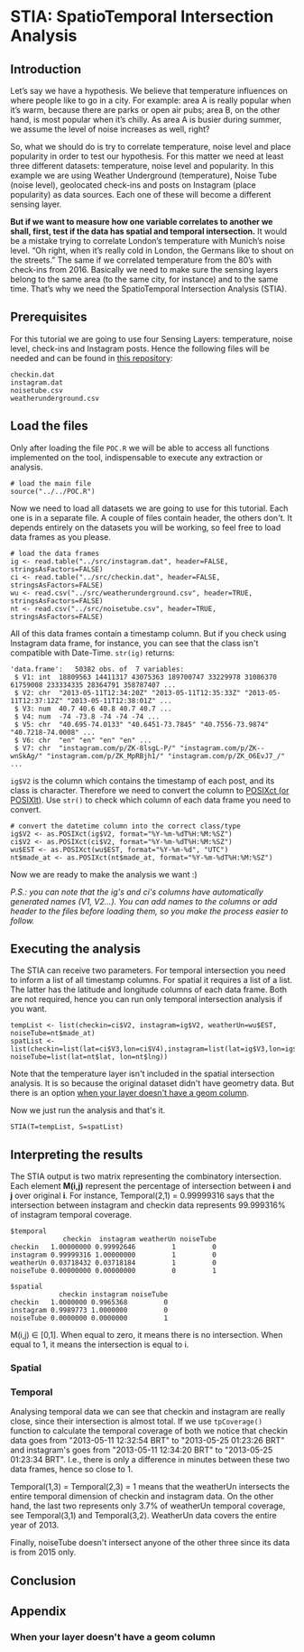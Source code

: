 # STIA: SpatioTemporal Intersection Analysis

## Introduction

Let’s say we have a hypothesis. We believe that temperature influences on where people like to go in a city. For example: area A is really popular when it’s warm, because there are parks or open air pubs; area B, on the other hand, is most popular when it’s chilly. As area A is busier during summer, we assume the level of noise increases as well, right?

So, what we should do is try to correlate temperature, noise level and place popularity in order to test our hypothesis. For this matter we need at least three different datasets: temperature, noise level and popularity. In this example we are using Weather Underground (temperature), Noise Tube (noise level), geolocated check-ins and posts on Instagram (place popularity) as data sources. Each one of these will become a different sensing layer.

**But if we want to measure how one variable correlates to another we shall, first, test if the data has spatial and temporal intersection.** It would be a mistake trying to correlate London’s temperature with Munich’s noise level. “Oh right, when it’s really cold in London, the Germans like to shout on the streets.” The same if we correlated temperature from the 80’s with check-ins from 2016. Basically we need to make sure the sensing layers belong to the same area (to the same city, for instance) and to the same time. That’s why we need the SpatioTemporal Intersection Analysis (STIA).

## Prerequisites

For this tutorial we are going to use four Sensing Layers: temperature, noise level, check-ins and Instagram posts. Hence the following files will be needed and can be found in [this repository](https://github.com/FdeFabricio/POC/tree/master/Tutorial/src):

```
checkin.dat
instagram.dat
noisetube.csv
weatherunderground.csv
```

## Load the files

Only after loading the file `POC.R` we will be able to access all functions implemented on the tool, indispensable to execute any extraction or analysis.

```
# load the main file
source("../../POC.R")
```
Now we need to load all datasets we are going to use for this tutorial. Each one is in a separate file. A couple of files contain header, the others don't. It depends entirely on the datasets you will be working, so feel free to load data frames as you please.

```
# load the data frames
ig <- read.table("../src/instagram.dat", header=FALSE, stringsAsFactors=FALSE)
ci <- read.table("../src/checkin.dat", header=FALSE, stringsAsFactors=FALSE)
wu <- read.csv("../src/weatherunderground.csv", header=TRUE, stringsAsFactors=FALSE)
nt <- read.csv("../src/noisetube.csv", header=TRUE, stringsAsFactors=FALSE)
```

All of this data frames contain a timestamp column. But if you check using Instagram data frame, for instance, you can see that the class isn't compatible with Date-Time. `str(ig)` returns:
```
'data.frame':	50382 obs. of  7 variables:
 $ V1: int  18809563 14411317 43075363 189700747 33229978 31086370 61759008 233334335 28364791 358787407 ...
 $ V2: chr  "2013-05-11T12:34:20Z" "2013-05-11T12:35:33Z" "2013-05-11T12:37:12Z" "2013-05-11T12:38:01Z" ...
 $ V3: num  40.7 40.6 40.8 40.7 40.7 ...
 $ V4: num  -74 -73.8 -74 -74 -74 ...
 $ V5: chr  "40.695-74.0133" "40.6451-73.7845" "40.7556-73.9874" "40.7218-74.0008" ...
 $ V6: chr  "en" "en" "en" "en" ...
 $ V7: chr  "instagram.com/p/ZK-8lsgL-P/" "instagram.com/p/ZK--wnSkAg/" "instagram.com/p/ZK_MpRBjh1/" "instagram.com/p/ZK_O6EvJ7_/" ...
```
 `ig$V2` is the column which contains the timestamp of each post, and its class is character. Therefore we need to convert the column to [POSIXct (or POSIXlt)](https://stat.ethz.ch/R-manual/R-devel/library/base/html/as.POSIXlt.html). Use `str()` to check which column of each data frame you need to convert.

 ```
# convert the datetime column into the correct class/type
ig$V2 <- as.POSIXct(ig$V2, format="%Y-%m-%dT%H:%M:%SZ")
ci$V2 <- as.POSIXct(ci$V2, format="%Y-%m-%dT%H:%M:%SZ")
wu$EST <- as.POSIXct(wu$EST, format="%Y-%m-%d", "UTC")
nt$made_at <- as.POSIXct(nt$made_at, format="%Y-%m-%dT%H:%M:%SZ")
```
Now we are ready to make the analysis we want :)

_P.S.: you can note that the ig's and ci's columns have automatically generated names (V1, V2...). You can add names to the columns or add header to the files before loading them, so you make the process easier to follow._

## Executing the analysis

The STIA can receive two parameters. For temporal intersection you need to inform a list of all timestamp columns. For spatial it requires a list of a list. The latter has the latitude and longitude columns of each data frame. Both are not required, hence you can run only temporal intersection analysis if you want.

```
tempList <- list(checkin=ci$V2, instagram=ig$V2, weatherUn=wu$EST, noiseTube=nt$made_at)
spatList <- list(checkin=list(lat=ci$V3,lon=ci$V4),instagram=list(lat=ig$V3,lon=ig$V4), noiseTube=list(lat=nt$lat, lon=nt$lng))
```

Note that the temperature layer isn't included in the spatial intersection analysis. It is so because the original dataset didn't have geometry data. But there is an option [when your layer doesn't have a geom column](#whenyour).

Now we just run the analysis and that's it.

```
STIA(T=tempList, S=spatList)
```

## Interpreting the results

The STIA output is two matrix representing the combinatory intersection. Each element **M(i,j)** represent the percentage of intersection between **i** and **j** over original **i**. For instance, Temporal(2,1) = 0.99999316 says that the intersection between instagram and checkin data represents 99.999316% of instagram temporal coverage.

```
$temporal
             checkin  instagram weatherUn noiseTube
checkin   1.00000000 0.99992646         1         0
instagram 0.99999316 1.00000000         1         0
weatherUn 0.03718432 0.03718184         1         0
noiseTube 0.00000000 0.00000000         0         1

$spatial
            checkin instagram noiseTube
checkin   1.0000000 0.9965368         0
instagram 0.9989773 1.0000000         0
noiseTube 0.0000000 0.0000000         1
```

 M(i,j) ∈ [0,1]. When equal to zero, it means there is no intersection. When equal to 1, it means the intersection is equal to i.

### Spatial


### Temporal

Analysing temporal data we can see that checkin and instagram are really close, since their intersection is almost total. If we use `tpCoverage()` function to calculate the temporal coverage of both we notice that checkin data goes from "2013-05-11 12:32:54 BRT" to "2013-05-25 01:23:26 BRT" and instagram's goes from "2013-05-11 12:34:20 BRT" to "2013-05-25 01:23:34 BRT". I.e., there is only a difference in minutes between these two data frames, hence so close to 1.

Temporal(1,3) = Temporal(2,3) = 1 means that the weatherUn intersects the entire temporal dimension of checkin and instagram data. On the other hand, the last two represents only 3.7% of weatherUn temporal coverage, see Temporal(3,1) and Temporal(3,2). WeatherUn data covers the entire year of 2013.

Finally, noiseTube doesn't intersect anyone of the other three since its data is from 2015 only.

## Conclusion

## Appendix

### <a id="whenyour"></a>When your layer doesn't have a geom column
